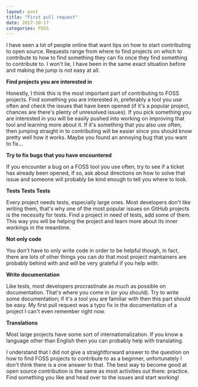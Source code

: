 ```yaml
---
layout: post
title: "First pull request"
date: 2017-10-17
categories: FOSS
---
```


I have seen a lot of people online that want tips on how to start contributing
to open source. Requests range from where to find projects on which to
contribute to how to find something they can fix once they find something to
contribute to. I won't lie, I have been in the same exact situation before and
making the jump is not easy at all.

**Find projects you are interested in**

Honestly, I think this is the most important part of contributing to FOSS
projects. Find something you are interested in, preferably a tool you use often
and check the issues that have been opened (if it's a popular project, chances
are there's plenty of unresolved issues). If you pick something you are
interested in you will be easily pushed into working on improving that tool and
learning more about it. If it's something that you also use often, then jumping
straight in to contributing will be easier since you should know pretty well how
it works. Maybe you found an annoying bug that you want to fix...

**Try to fix bugs that you have encountered**

If you encounter a bug on a FOSS tool you use often, try to see if a ticket has
already been opened, if so, ask about directions on how to solve that issue and
someone will probably be kind enough to tell you where to look.

**Tests Tests Tests**

Every project needs tests, especially large ones. Most developers don't like
writing them, that's why one of the most popular issues on GitHub projects is
the necessity for tests. Find a project in need of tests, add some of them.
This way you will be helping the project and learn more about its inner
workings in the meantime.

**Not only code**

You don't have to only write code in order to be helpful though, in fact, there
are lots of other things you can do that most project maintainers are probably
behind with and will be very grateful if you help with:

**Write documentation**

Like tests, most developers procrastinate as much as possible on documentation.
That's where you come in (or you should). Try to write some documentation; if
it's a tool you are familiar with then this part should be easy. My first pull
request was a typo fix in the documentation of a project I can't even remember
right now. 

**Translations**

Most large projects have some sort of internationalization. If you know a
language other than English then you can probably help with translating.

I understand that I did not give a straightforward answer to the question on how
to find FOSS projects to contribute to as a beginner, unfortunately I don't
think there is a one answer to that. The best way to become good at
open source contribution is the same as most activities out there: practice.
Find something you like and head over to the issues and start working!
